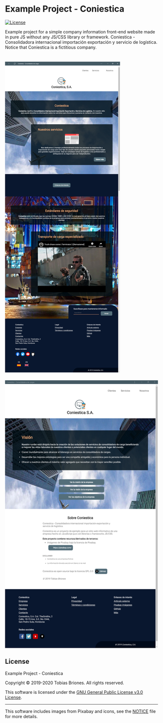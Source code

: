 # Example Project - Coniestica
[![License](https://img.shields.io/github/license/TobiasBriones/example.programming.web.coniestica)](https://github.com/TobiasBriones/example.programming.web.coniestica/blob/master/LICENSE)

Example project for a simple company information front-end website made in pure JS without any JS/CSS library or framework. Coniestica - Consolidadora internacional importación exportación y servicio de logística. Notice that Coniestica is a fictitious company.

![Screenshot 1](https://github.com/TobiasBriones/example.programming.web.coniestica/blob/master/_repo/assets/screenshot_1.png)
===
![Screenshot 2](https://github.com/TobiasBriones/example.programming.web.coniestica/blob/master/_repo/assets/screenshot_2.png)

## License
Example Project - Coniestica

Copyright © 2019-2020 Tobias Briones. All rights reserved.

This software is licensed under the [GNU General Public License v3.0 License](https://github.com/TobiasBriones/example.programming.web.coniestica/blob/master/LICENSE).

***

This software includes images from Pixabay and icons, see the [NOTICE](https://github.com/TobiasBriones/example.programming.web.coniestica/blob/master/NOTICE) file for more details.
